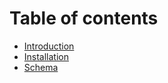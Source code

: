 # Table of contents

* [Introduction](README.md)
* [Installation](installation.md)
* [Schema](schema.md)

